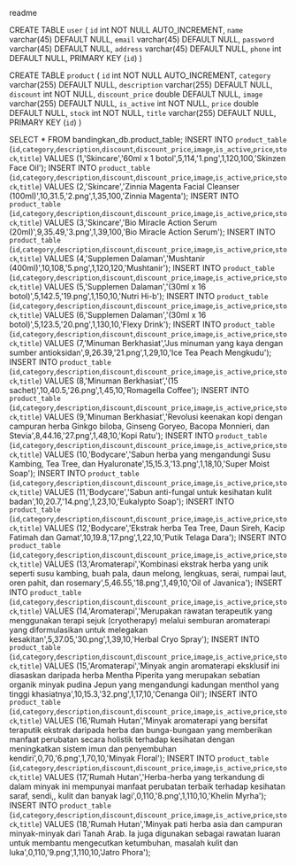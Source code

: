 readme


CREATE TABLE `user` (
  `id` int NOT NULL AUTO_INCREMENT,
  `name` varchar(45) DEFAULT NULL,
  `email` varchar(45) DEFAULT NULL,
  `password` varchar(45) DEFAULT NULL,
  `address` varchar(45) DEFAULT NULL,
  `phone` int DEFAULT NULL,
  PRIMARY KEY (`id`)
)


CREATE TABLE `product` (
  `id` int NOT NULL AUTO_INCREMENT,
  `category` varchar(255) DEFAULT NULL,
  `description` varchar(255) DEFAULT NULL,
  `discount` int NOT NULL,
  `discount_price` double DEFAULT NULL,
  `image` varchar(255) DEFAULT NULL,
  `is_active` int NOT NULL,
  `price` double DEFAULT NULL,
  `stock` int NOT NULL,
  `title` varchar(255) DEFAULT NULL,
  PRIMARY KEY (`id`)
)

SELECT * FROM bandingkan_db.product_table;
INSERT INTO `product_table` (`id`,`category`,`description`,`discount`,`discount_price`,`image`,`is_active`,`price`,`stock`,`title`) VALUES (1,'Skincare','60ml x 1 botol',5,114,'1.png',1,120,100,'Skinzen Face Oil');
INSERT INTO `product_table` (`id`,`category`,`description`,`discount`,`discount_price`,`image`,`is_active`,`price`,`stock`,`title`) VALUES (2,'Skincare','Zinnia Magenta Facial Cleanser (100ml)',10,31.5,'2.png',1,35,100,'Zinnia Magenta');
INSERT INTO `product_table` (`id`,`category`,`description`,`discount`,`discount_price`,`image`,`is_active`,`price`,`stock`,`title`) VALUES (3,'Skincare','Bio Miracle Action Serum (20ml)',9,35.49,'3.png',1,39,100,'Bio Miracle Action Serum');
INSERT INTO `product_table` (`id`,`category`,`description`,`discount`,`discount_price`,`image`,`is_active`,`price`,`stock`,`title`) VALUES (4,'Supplemen Dalaman','Mushtanir (400ml)',10,108,'5.png',1,120,120,'Mushtanir');
INSERT INTO `product_table` (`id`,`category`,`description`,`discount`,`discount_price`,`image`,`is_active`,`price`,`stock`,`title`) VALUES (5,'Supplemen Dalaman','(30ml x 16 botol)',5,142.5,'19.png',1,150,10,'Nutri Hi-b');
INSERT INTO `product_table` (`id`,`category`,`description`,`discount`,`discount_price`,`image`,`is_active`,`price`,`stock`,`title`) VALUES (6,'Supplemen Dalaman','(30ml x 16 botol)',5,123.5,'20.png',1,130,10,'Flexy Drink');
INSERT INTO `product_table` (`id`,`category`,`description`,`discount`,`discount_price`,`image`,`is_active`,`price`,`stock`,`title`) VALUES (7,'Minuman Berkhasiat','Jus minuman yang kaya dengan sumber antioksidan',9,26.39,'21.png',1,29,10,'Ice Tea Peach Mengkudu');
INSERT INTO `product_table` (`id`,`category`,`description`,`discount`,`discount_price`,`image`,`is_active`,`price`,`stock`,`title`) VALUES (8,'Minuman Berkhasiat','(15 sachet)',10,40.5,'26.png',1,45,10,'Romagella Coffee');
INSERT INTO `product_table` (`id`,`category`,`description`,`discount`,`discount_price`,`image`,`is_active`,`price`,`stock`,`title`) VALUES (9,'Minuman Berkhasiat','Revolusi keenakan kopi dengan campuran herba Ginkgo biloba, Ginseng Goryeo, Bacopa Monnieri, dan Stevia',8,44.16,'27.png',1,48,10,'Kopi Ratu');
INSERT INTO `product_table` (`id`,`category`,`description`,`discount`,`discount_price`,`image`,`is_active`,`price`,`stock`,`title`) VALUES (10,'Bodycare','Sabun herba yang mengandungi Susu Kambing, Tea Tree, dan Hyaluronate',15,15.3,'13.png',1,18,10,'Super Moist Soap');
INSERT INTO `product_table` (`id`,`category`,`description`,`discount`,`discount_price`,`image`,`is_active`,`price`,`stock`,`title`) VALUES (11,'Bodycare','Sabun anti-fungal untuk kesihatan kulit badan',10,20.7,'14.png',1,23,10,'Eukalypto Soap');
INSERT INTO `product_table` (`id`,`category`,`description`,`discount`,`discount_price`,`image`,`is_active`,`price`,`stock`,`title`) VALUES (12,'Bodycare','Ekstrak herba Tea Tree, Daun Sireh, Kacip Fatimah dan Gamat',10,19.8,'17.png',1,22,10,'Putik Telaga Dara');
INSERT INTO `product_table` (`id`,`category`,`description`,`discount`,`discount_price`,`image`,`is_active`,`price`,`stock`,`title`) VALUES (13,'Aromaterapi','Kombinasi ekstrak herba yang unik seperti susu kambing, buah pala, daun melong, lengkuas, serai, rumpai laut, oren pahit, dan rosemary',5,46.55,'18.png',1,49,10,'Oil of Javanica');
INSERT INTO `product_table` (`id`,`category`,`description`,`discount`,`discount_price`,`image`,`is_active`,`price`,`stock`,`title`) VALUES (14,'Aromaterapi','Merupakan rawatan terapeutik yang menggunakan terapi sejuk (cryotherapy) melalui semburan aromaterapi yang diformulasikan untuk melegakan kesakitan',5,37.05,'30.png',1,39,10,'Herbal Cryo Spray');
INSERT INTO `product_table` (`id`,`category`,`description`,`discount`,`discount_price`,`image`,`is_active`,`price`,`stock`,`title`) VALUES (15,'Aromaterapi','Minyak angin aromaterapi eksklusif ini diasaskan daripada herba Mentha Piperita yang merupakan sebatian organik minyak pudina Jepun yang mengandungi kadungan menthol yang tinggi khasiatnya',10,15.3,'32.png',1,17,10,'Cenanga Oil');
INSERT INTO `product_table` (`id`,`category`,`description`,`discount`,`discount_price`,`image`,`is_active`,`price`,`stock`,`title`) VALUES (16,'Rumah Hutan','Minyak aromaterapi yang bersifat teraputik ekstrak daripada herba dan bunga-bungaan yang memberikan manfaat perubatan secara holistik terhadap kesihatan dengan meningkatkan sistem imun dan penyembuhan kendiri',0,70,'6.png',1,70,10,'Minyak Floral');
INSERT INTO `product_table` (`id`,`category`,`description`,`discount`,`discount_price`,`image`,`is_active`,`price`,`stock`,`title`) VALUES (17,'Rumah Hutan','Herba-herba yang terkandung di dalam minyak ini mempunyai manfaat perubatan terbaik terhadap kesihatan saraf, sendi,, kulit dan banyak lagi',0,110,'8.png',1,110,10,'Khelin Myrha');
INSERT INTO `product_table` (`id`,`category`,`description`,`discount`,`discount_price`,`image`,`is_active`,`price`,`stock`,`title`) VALUES (18,'Rumah Hutan','Minyak pati herba asia dan campuran minyak-minyak dari Tanah Arab. Ia juga digunakan sebagai rawatan luaran untuk membantu mengecutkan ketumbuhan, masalah kulit dan luka',0,110,'9.png',1,110,10,'Jatro Phora');


